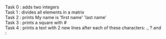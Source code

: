Task 0 : adds two integers  
Task 1 : divides all elements in a matrix  
Task 2 : prints My name is 'first name' 'last name'  
Task 3 : prints a square with #  
Task 4 : prints a text with 2 new lines after each of these characters: ., ? and :  
